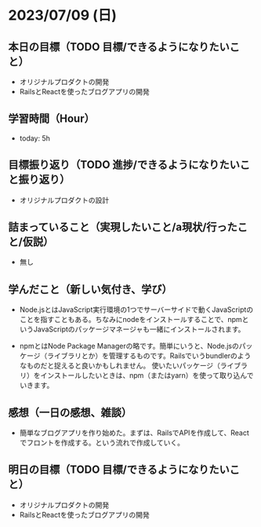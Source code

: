 # 2023/07/09 (日)

## 本日の目標（TODO 目標/できるようになりたいこと）

- オリジナルプロダクトの開発
- RailsとReactを使ったブログアプリの開発

## 学習時間（Hour）

- today: 5h

## 目標振り返り（TODO 進捗/できるようになりたいこと振り返り）

- オリジナルプロダクトの設計

## 詰まっていること（実現したいこと/a現状/行ったこと/仮説）

- 無し

## 学んだこと（新しい気付き、学び）

- Node.jsとはJavaScript実行環境の1つでサーバーサイドで動くJavaScriptのことを指すこともある。ちなみにnodeをインストールすることで、npmというJavaScriptのパッケージマネージャも一緒にインストールされます。

- npmとはNode Package Managerの略です。簡単にいうと、Node.jsのパッケージ（ライブラリとか）を管理するものです。Railsでいうbundlerのようなものだと捉えると良いかもしれません。 使いたいパッケージ（ライブラリ）をインストールしたいときは、npm（またはyarn）を使って取り込んでいきます。

## 感想（一日の感想、雑談）

- 簡単なブログアプリを作り始めた。まずは、RailsでAPIを作成して、Reactでフロントを作成する。という流れで作成していく。

## 明日の目標（TODO 目標/できるようになりたいこと）

- オリジナルプロダクトの開発
- RailsとReactを使ったブログアプリの開発
